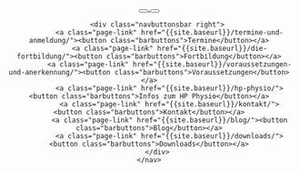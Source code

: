 <header class="site-header">
    <nav>
         <a href="{{site.baseurl}}/" class="logo">
           <button id="homebt">
            <amp-img src="{{site.baseurl}}/assets/images/logosvg.svg" alt="Welcome" height="60" width="60"></amp-img>
        </button>
        </a>
        <button id="sidebartogglebutton" on="tap:sidebar.toggle" class="barbuttons">
            <amp-img src="{{site.baseurl}}/assets/images/Burger.svg" alt="an image" layout="fixed" width="40px" height="40px"></amp-img>
        </button>
        
        <div class="navbuttonsbar right">
              <a class="page-link" href="{{site.baseurl}}/termine-und-anmeldung/"><button class="barbuttons">Termine</button></a>
              <a class="page-link" href="{{site.baseurl}}/die-fortbildung/"><button class="barbuttons">Fortbildung</button></a>
              <a class="page-link" href="{{site.baseurl}}/voraussetzungen-und-anerkennung/"><button class="barbuttons">Voraussetzungen</button></a>
              <a class="page-link" href="{{site.baseurl}}/hp-physio/"><button class="barbuttons">Infos zum HP Physio</button></a>
              <a class="page-link" href="{{site.baseurl}}/kontakt/"><button class="barbuttons">Kontakt</button></a>
              <a class="page-link" href="{{site.baseurl}}/blog/"><button class="barbuttons">Blog</button></a>
              <a class="page-link" href="{{site.baseurl}}/downloads/"><button class="barbuttons">Downloads</button></a>
        </div>
    </nav>
</header>
